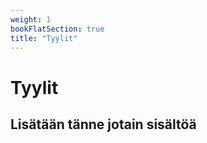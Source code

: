 ```yaml
---
weight: 1
bookFlatSection: true
title: "Tyylit"
---
```


# Tyylit

## Lisätään tänne jotain sisältöä